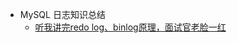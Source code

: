<!--
* [第 1 章 Netty 介绍和应用场景](_content/chapter01)

-->

- MySQL 日志知识总结
  - [听我讲完redo log、binlog原理，面试官老脸一红](_content/mysql_log/mysql_log_01.md)